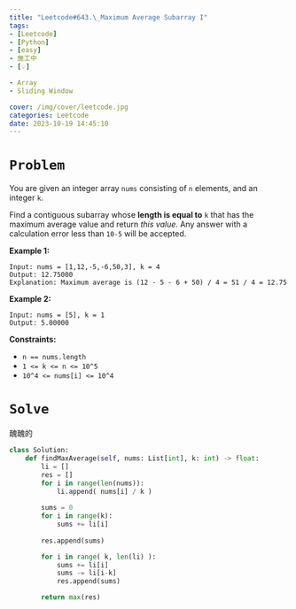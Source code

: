 ```yaml
---
title: "Leetcode#643.\_Maximum Average Subarray I"
tags:
- [Leetcode]
- [Python]
- [easy]
- 施工中
- [💡]

- Array
- Sliding Window

cover: /img/cover/leetcode.jpg
categories: Leetcode
date: 2023-10-19 14:45:10
---
```


# `Problem`

You are given an integer array `nums` consisting of `n` elements, and an integer `k`.

Find a contiguous subarray whose **length is equal to** `k` that has the maximum average value and return *this value*. Any answer with a calculation error less than `10-5` will be accepted.

**Example 1:**

```
Input: nums = [1,12,-5,-6,50,3], k = 4
Output: 12.75000
Explanation: Maximum average is (12 - 5 - 6 + 50) / 4 = 51 / 4 = 12.75

```

**Example 2:**

```
Input: nums = [5], k = 1
Output: 5.00000

```

**Constraints:**

- `n == nums.length`
- `1 <= k <= n <= 10^5`
- `10^4 <= nums[i] <= 10^4`

# `Solve`

醜醜的

```python
class Solution:
    def findMaxAverage(self, nums: List[int], k: int) -> float:
        li = []
        res = []
        for i in range(len(nums)):
            li.append( nums[i] / k )
        
        sums = 0
        for i in range(k):
            sums += li[i]
        
        res.append(sums)

        for i in range( k, len(li) ):
            sums += li[i]
            sums -= li[i-k]
            res.append(sums)

        return max(res)
```